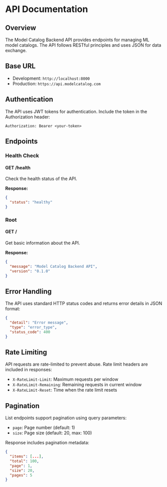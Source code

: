 # API Documentation

## Overview

The Model Catalog Backend API provides endpoints for managing ML model catalogs. The API follows RESTful principles and uses JSON for data exchange.

## Base URL

- Development: `http://localhost:8000`
- Production: `https://api.modelcatalog.com`

## Authentication

The API uses JWT tokens for authentication. Include the token in the Authorization header:

```
Authorization: Bearer <your-token>
```

## Endpoints

### Health Check

#### GET /health

Check the health status of the API.

**Response:**
```json
{
  "status": "healthy"
}
```

### Root

#### GET /

Get basic information about the API.

**Response:**
```json
{
  "message": "Model Catalog Backend API",
  "version": "0.1.0"
}
```

## Error Handling

The API uses standard HTTP status codes and returns error details in JSON format:

```json
{
  "detail": "Error message",
  "type": "error_type",
  "status_code": 400
}
```

## Rate Limiting

API requests are rate-limited to prevent abuse. Rate limit headers are included in responses:

- `X-RateLimit-Limit`: Maximum requests per window
- `X-RateLimit-Remaining`: Remaining requests in current window
- `X-RateLimit-Reset`: Time when the rate limit resets

## Pagination

List endpoints support pagination using query parameters:

- `page`: Page number (default: 1)
- `size`: Page size (default: 20, max: 100)

Response includes pagination metadata:

```json
{
  "items": [...],
  "total": 100,
  "page": 1,
  "size": 20,
  "pages": 5
}
```
